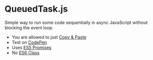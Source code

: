 # QueuedTask.js

Simple way to run some code sequentially in async JavaScript without blocking the event loop.

- You are allowed to just [Copy & Paste](QueuedTask.js#L1)
- Test on [CodePen](https://codepen.io/mskr/pen/yLRVmBj?editors=0012)
- Uses [ES5 Promises](https://caniuse.com/promises)
- No [ES6 Class](https://caniuse.com/es6-class)
